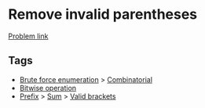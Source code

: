 # Remove invalid parentheses

[Problem link](https://leetcode.com/problems/remove-invalid-parentheses)

## Tags

* [Brute force enumeration](/README.md#Brute_force_enumeration) > [Combinatorial](/README.md#Brute_force_enumeration-Combinatorial)
* [Bitwise operation](/README.md#Bitwise_operation)
* [Prefix](/README.md#Prefix) > [Sum](/README.md#Prefix-Sum) > [Valid brackets](/README.md#Prefix-Sum-Valid_brackets)
